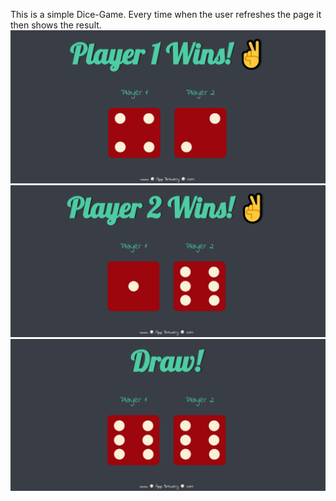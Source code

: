 This is a simple Dice-Game. Every time when the user refreshes the page it then shows the result.
![Image-1](readme-img/Pic_1.png)
![Image-2](readme-img/Pic_2.png)
![Image-3 ](readme-img/Pic_3.png)
